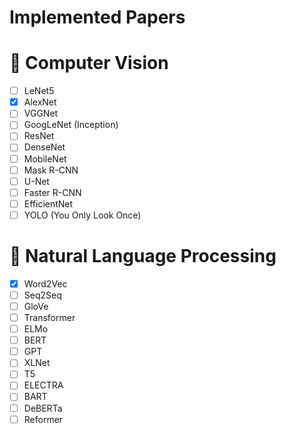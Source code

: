 # Implemented Papers

# 🌠 Computer Vision

- [ ] LeNet5
- [x] AlexNet
- [ ] VGGNet
- [ ] GoogLeNet (Inception) 
- [ ] ResNet
- [ ] DenseNet 
- [ ] MobileNet 
- [ ] Mask R-CNN 
- [ ] U-Net 
- [ ] Faster R-CNN 
- [ ] EfficientNet
- [ ] YOLO (You Only Look Once)

# 📜 Natural Language Processing

- [x] Word2Vec 
- [ ] Seq2Seq
- [ ] GloVe
- [ ] Transformer
- [ ] ELMo
- [ ] BERT
- [ ] GPT
- [ ] XLNet
- [ ] T5
- [ ] ELECTRA
- [ ] BART
- [ ] DeBERTa
- [ ] Reformer